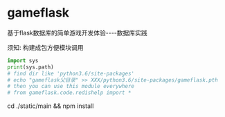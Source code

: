 # gameflask

基于flask数据库的简单游戏开发体验----数据库实践

须知: 构建成包方便模块调用
```python
import sys
print(sys.path)
# find dir like 'python3.6/site-packages'
# echo "gameflask父目录" >> XXX/python3.6/site-packages/gameflask.pth
# then you can use this module everywhere
# from gameflask.code.redishelp import *

```


cd ./static/main && npm install